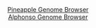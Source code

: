 <div id="Pineapple_Genome_Browser" align="center">
  <a href="https://igv.org/app/?sessionURL=blob:zZJta9swFIX_i6BlA8evjV0bykjbtClpmyZZmialmBtbtkVkyZEUO2nIf59aNvalg.bDxkAg6SLpnnP07FCNhSScoQi5ptM2HQcZSBa8GUNZUXwPJZYoyoBKbCCBMywwSzCKdigDqWAyutU3C6UqGVkWUVWrBJZzU3omlPDKGTTSTHhpXXBKYcEFKC6kdS6g5hbJ61aDF1BVpu7tmW0rBQUW0KrgTHKrwiyPG_1e_KsU55jxEsflmiryLiDWerTG1MzgW2c67iQJlrKPtzfpWad_03n0upP5tX8xnwx604k_PR6TnIFaC3zWdbxLyhjpfQ9fi2KUP_q36.1TPQyT4ZF3edzdVERgeeYETuAFp477FgxhKd78T571IAf6Ho2b9jShwi1hNcwH6abfz_isfmhWJx_6dtHeQJQna80BSgoRRI5teLZvtF2_9bZ0Tg3bDnU6ghMUPb8YSAlIlvr48w6pbaVpQRKv1u_gGIiLFAsUtULbDpwwdNsnwYkdhs7e2KG1oH8v2qvJKAxst.O6fpwRqjTKaSxZJU1gzKyTzMxfD8xyMFzd3w.q2bK7LcSReyWn3UxP7Bp68.D89A95Gki3f_9CbfYzqv4JeZ8RYqrFobgt1aKrIzlyz8vJ0wx7y87ddjN7HPfu5s3Sv_kwIk8bPiyejIsSlD6vK3r7k7oaBAGmdKEmkiwIJWo71UnyBkW6i4YXJZxyTSMS.eKLbdiG07a__obU27_sfwA-">Pineapple Genome Browser</a>
</div>
<div id="Alphonso_Genome_Browser" align="center">
  <a href="https://igv.org/app/?sessionURL=blob:zZJdb9owFIb_iyWqTQqJk0BCIlUT0C_6tQEKDKoqOiRO4jWxU9uEAuK_z6027aYX5WLTJEu2j47Pec_rZ48aIiTlDIXIMe2uadvIQLLgmylUdUnuoSIShRmUkhhIkIwIwhKCwj3KQCqIJrf6ZaFULUPLoqpuV8BybkrXhAp2nMFGmgmvrCEvS1hxAYoLaQ0ENNyiedPekBXUtal7u2bXSkGBBWVdcCa5VROWxxtdL_4dinPCeEXial0q.iYg1nq0xtTM4Et_Pu0nCZHyhmxH6Wn_ZtSfuefR8tIbLqOvV_PIm59Mac5ArQU5FT8m0VVxN8HXunQ0ITBiu7uL9A6Pxi337OT8paaCyFPbt33X7zmOr42hLCUv_9PMetEj576WVx6_z6OWMxDXgkRJJ2oWAs5ni0EVvTt5Dx0MVPJkrUlASSH80MaGiz2j63jt16PdMzAOtD.CUxQ.PBpICUiedPrDHqltrXlBkjyv39AxEBcpEShsBxj7dhA43Y7fwUFgH4w9Wovy75l7EU0CHzt9x_HijJZKw5zGktXSBMbMJsnMfHekm2PZtW.L6IlsyynglnMxdWeD73p_uqTe4H2SetoD3f7tE_WwH1H1T9j7iBBTrY4Frj_.Nh7L0XKx6wRnt9tqsRkWuddbbdP8XXteQTrOmoyLCpTO1xF9_UVcA4ICUzrQUElXtKRqO9cu8g0KbcfV4KKEl1yTiES..oQNbNhd_PkPoO7h8fAT">Alphonso Genome Browser</a>
</div>
